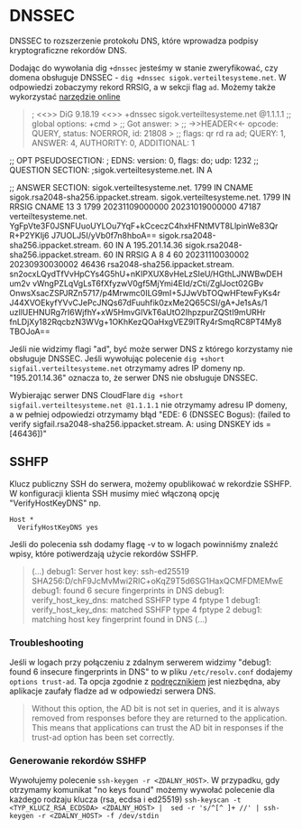 # DNSSEC

DNSSEC to rozszerzenie protokołu DNS, które wprowadza podpisy kryptograficzne rekordów DNS.

Dodając do wywołania dig `+dnssec` jesteśmy w stanie zweryfikować, czy domena obsługuje DNSSEC - `dig +dnssec sigok.verteiltesysteme.net`.
W odpowiedzi zobaczymy rekord RRSIG, a w sekcji flag `ad`.
Możemy także wykorzystać [narzędzie online](https://dnssec-analyzer.verisignlabs.com/)

>; <<>> DiG 9.18.19 <<>> +dnssec sigok.verteiltesysteme.net @1.1.1.1
>;; global options: +cmd                                                                                                                                                                   >
>;; Got answer:                                                                                                                                                                            >
>;; ->>HEADER<<- opcode: QUERY, status: NOERROR, id: 21808                                                                                                                                 >
>;; flags: qr rd ra ad; QUERY: 1, ANSWER: 4, AUTHORITY: 0, ADDITIONAL: 1
>
;; OPT PSEUDOSECTION:
; EDNS: version: 0, flags: do; udp: 1232
;; QUESTION SECTION:
;sigok.verteiltesysteme.net.    IN      A
>
;; ANSWER SECTION:
sigok.verteiltesysteme.net. 1799 IN     CNAME   sigok.rsa2048-sha256.ippacket.stream.
sigok.verteiltesysteme.net. 1799 IN     RRSIG   CNAME 13 3 1799 20231109000000 20231019000000 47187 verteiltesysteme.net. YgFpVte3F0JSNFUuoUYLOu7YqF+kCceczC4hxHFNtMVT8LlpinWe83Qr R+P2YKIj6
J7UOLJ5I/yVb0f7n8hboA==
sigok.rsa2048-sha256.ippacket.stream. 60 IN A   195.201.14.36
sigok.rsa2048-sha256.ippacket.stream. 60 IN RRSIG A 8 4 60 20231110030002 20230930030002 46436 rsa2048-sha256.ippacket.stream. sn2ocxLQydTfVvHpCYs4G5hU+nKIPXUX8vHeLzSIeU/HGthLJNWBwDEH um2v
vWngPZLqVgLsT6fXfyzwV0gf5MjYmi4EId/zCti/ZglJoct02GBv OnwsXsacZSPJRZn5717/p4Mrwmc0ILG9mI+5JJwVbTOQwHFtewFyKs4r J44XVOEkyfYVvCJePcJNQs67dFuuhfik0zxMe2Q65CSI/gA+Je1sAs/1 uzllUEHNURg7rI6WjfhY+xW5HmvGlVkT6aUtO2IhpzpurZQStI9mURHr fnLDjXy182RqcbzN3WVg+1OKhKezQOaHxgVEZ9lTRy4rSmqRC8PT4My8 TBOJoA==

Jeśli nie widzimy flagi "ad", być może serwer DNS z którego korzystamy nie obsługuje DNSSEC.
Jeśli wywołując polecenie `dig +short sigfail.verteiltesysteme.net` otrzymamy adres IP domeny np. "195.201.14.36" oznacza to, że serwer DNS nie obsługuje DNSSEC.

Wybierając serwer DNS CloudFlare `dig +short sigfail.verteiltesysteme.net @1.1.1.1` nie otrzymamy adresu IP domeny, a w pełniej odpowiedzi otrzymamy błąd "EDE: 6 (DNSSEC Bogus): (failed to verify sigfail.rsa2048-sha256.ippacket.stream. A: using DNSKEY ids = [46436])"

## SSHFP

Klucz publiczny SSH do serwera, możemy opublikować w rekordzie SSHFP.
W konfiguracji klienta SSH musimy mieć włączoną opcję "VerifyHostKeyDNS" np.

```
Host *
  VerifyHostKeyDNS yes
```

Jeśli do polecenia ssh dodamy flagę -v to w logach powinniśmy znaleźć wpisy, które potiwerdzają użycie rekordów SSHFP.

>(...)
debug1: Server host key: ssh-ed25519 SHA256:D/chF9JcMvMwi2RIC+oKqZ9T5d6SG1HaxQCMFDMEMwE
debug1: found 6 secure fingerprints in DNS
debug1: verify_host_key_dns: matched SSHFP type 4 fptype 1
debug1: verify_host_key_dns: matched SSHFP type 4 fptype 2
debug1: matching host key fingerprint found in DNS
(...)

### Troubleshooting

Jeśli w logach przy połączeniu z zdalnym serwerem widzimy "debug1: found 6 insecure fingerprints in DNS" to w pliku `/etc/resolv.conf` dodajemy `options trust-ad`.
Ta opcja zgodnie z [podręcznikiem](https://man7.org/linux/man-pages/man5/resolv.conf.5.html) jest niezbędna, aby aplikacje zaufały fladze ad w odpowiedzi serwera DNS.

> Without this option, the AD bit is not
set in queries, and it is always removed from
responses before they are returned to the
application.  This means that applications can
trust the AD bit in responses if the trust-ad
option has been set correctly.

### Generowanie rekordów SSHFP

Wywołujemy polecenie `ssh-keygen -r <ZDALNY_HOST>`.
W przypadku, gdy otrzymamy komunikat "no keys found" możemy wywołać polecenie dla każdego rodzaju klucza (rsa, ecdsa i ed25519) `ssh-keyscan -t <TYP_KLUCZ_RSA_ECDSDA> <ZDALNY_HOST> |  sed -r 's/^[^ ]+ //' | ssh-keygen -r <ZDALNY_HOST> -f /dev/stdin`
